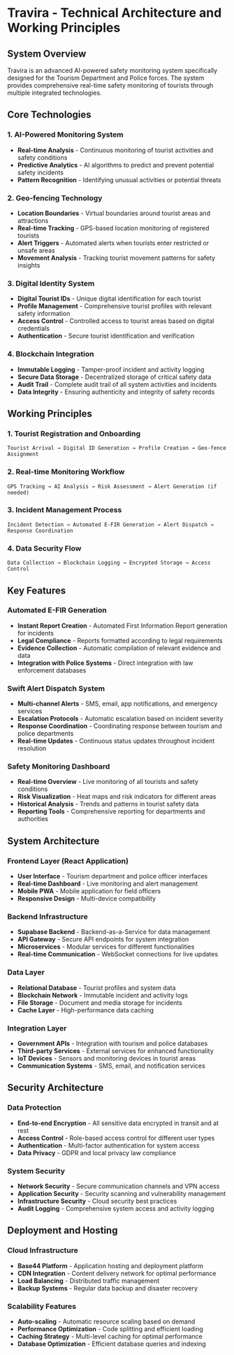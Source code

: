 # Travira - Technical Architecture and Working Principles

## System Overview

Travira is an advanced AI-powered safety monitoring system specifically designed for the Tourism Department and Police forces. The system provides comprehensive real-time safety monitoring of tourists through multiple integrated technologies.

## Core Technologies

### 1. AI-Powered Monitoring System
- **Real-time Analysis** - Continuous monitoring of tourist activities and safety conditions
- **Predictive Analytics** - AI algorithms to predict and prevent potential safety incidents
- **Pattern Recognition** - Identifying unusual activities or potential threats

### 2. Geo-fencing Technology
- **Location Boundaries** - Virtual boundaries around tourist areas and attractions
- **Real-time Tracking** - GPS-based location monitoring of registered tourists
- **Alert Triggers** - Automated alerts when tourists enter restricted or unsafe areas
- **Movement Analysis** - Tracking tourist movement patterns for safety insights

### 3. Digital Identity System
- **Digital Tourist IDs** - Unique digital identification for each tourist
- **Profile Management** - Comprehensive tourist profiles with relevant safety information
- **Access Control** - Controlled access to tourist areas based on digital credentials
- **Authentication** - Secure tourist identification and verification

### 4. Blockchain Integration
- **Immutable Logging** - Tamper-proof incident and activity logging
- **Secure Data Storage** - Decentralized storage of critical safety data
- **Audit Trail** - Complete audit trail of all system activities and incidents
- **Data Integrity** - Ensuring authenticity and integrity of safety records

## Working Principles

### 1. Tourist Registration and Onboarding
```
Tourist Arrival → Digital ID Generation → Profile Creation → Geo-fence Assignment
```

### 2. Real-time Monitoring Workflow
```
GPS Tracking → AI Analysis → Risk Assessment → Alert Generation (if needed)
```

### 3. Incident Management Process
```
Incident Detection → Automated E-FIR Generation → Alert Dispatch → Response Coordination
```

### 4. Data Security Flow
```
Data Collection → Blockchain Logging → Encrypted Storage → Access Control
```

## Key Features

### Automated E-FIR Generation
- **Instant Report Creation** - Automated First Information Report generation for incidents
- **Legal Compliance** - Reports formatted according to legal requirements
- **Evidence Collection** - Automatic compilation of relevant evidence and data
- **Integration with Police Systems** - Direct integration with law enforcement databases

### Swift Alert Dispatch System
- **Multi-channel Alerts** - SMS, email, app notifications, and emergency services
- **Escalation Protocols** - Automatic escalation based on incident severity
- **Response Coordination** - Coordinating response between tourism and police departments
- **Real-time Updates** - Continuous status updates throughout incident resolution

### Safety Monitoring Dashboard
- **Real-time Overview** - Live monitoring of all tourists and safety conditions
- **Risk Visualization** - Heat maps and risk indicators for different areas
- **Historical Analysis** - Trends and patterns in tourist safety data
- **Reporting Tools** - Comprehensive reporting for departments and authorities

## System Architecture

### Frontend Layer (React Application)
- **User Interface** - Tourism department and police officer interfaces
- **Real-time Dashboard** - Live monitoring and alert management
- **Mobile PWA** - Mobile application for field officers
- **Responsive Design** - Multi-device compatibility

### Backend Infrastructure
- **Supabase Backend** - Backend-as-a-Service for data management
- **API Gateway** - Secure API endpoints for system integration
- **Microservices** - Modular services for different functionalities
- **Real-time Communication** - WebSocket connections for live updates

### Data Layer
- **Relational Database** - Tourist profiles and system data
- **Blockchain Network** - Immutable incident and activity logs
- **File Storage** - Document and media storage for incidents
- **Cache Layer** - High-performance data caching

### Integration Layer
- **Government APIs** - Integration with tourism and police databases
- **Third-party Services** - External services for enhanced functionality
- **IoT Devices** - Sensors and monitoring devices in tourist areas
- **Communication Systems** - SMS, email, and notification services

## Security Architecture

### Data Protection
- **End-to-end Encryption** - All sensitive data encrypted in transit and at rest
- **Access Control** - Role-based access control for different user types
- **Authentication** - Multi-factor authentication for system access
- **Data Privacy** - GDPR and local privacy law compliance

### System Security
- **Network Security** - Secure communication channels and VPN access
- **Application Security** - Security scanning and vulnerability management
- **Infrastructure Security** - Cloud security best practices
- **Audit Logging** - Comprehensive system access and activity logging

## Deployment and Hosting

### Cloud Infrastructure
- **Base44 Platform** - Application hosting and deployment platform
- **CDN Integration** - Content delivery network for optimal performance
- **Load Balancing** - Distributed traffic management
- **Backup Systems** - Regular data backup and disaster recovery

### Scalability Features
- **Auto-scaling** - Automatic resource scaling based on demand
- **Performance Optimization** - Code splitting and efficient loading
- **Caching Strategy** - Multi-level caching for optimal performance
- **Database Optimization** - Efficient database queries and indexing

